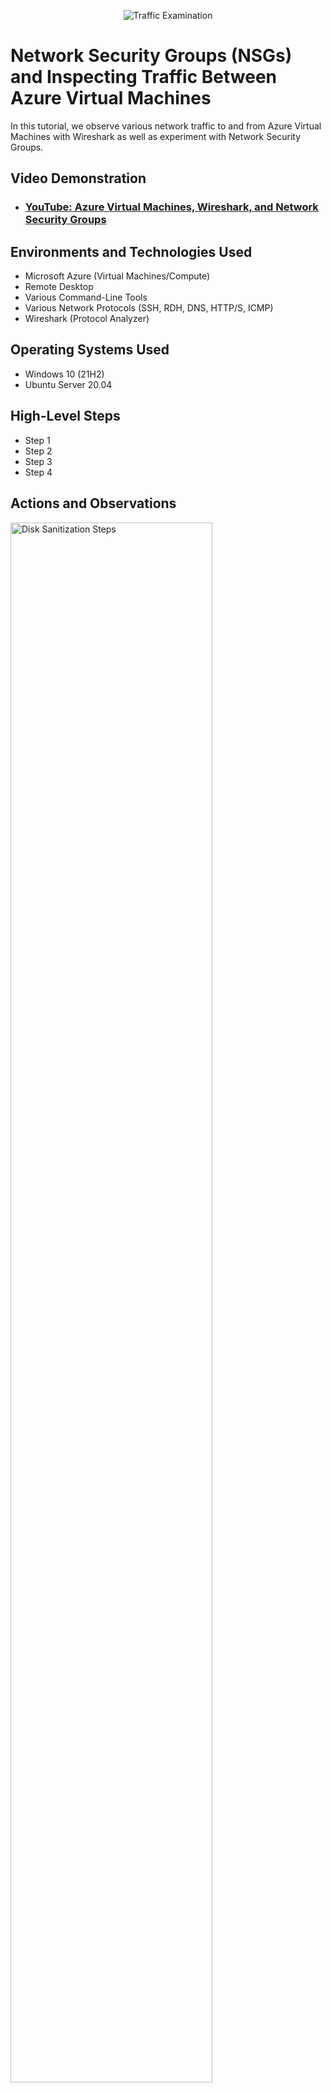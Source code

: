 <p align="center">
<img src="https://i.imgur.com/Ua7udoS.png" alt="Traffic Examination"/>
</p>

<h1>Network Security Groups (NSGs) and Inspecting Traffic Between Azure Virtual Machines</h1>
In this tutorial, we observe various network traffic to and from Azure Virtual Machines with Wireshark as well as experiment with Network Security Groups. <br />


<h2>Video Demonstration</h2>

- ### [YouTube: Azure Virtual Machines, Wireshark, and Network Security Groups](https://www.youtube.com)

<h2>Environments and Technologies Used</h2>

- Microsoft Azure (Virtual Machines/Compute)
- Remote Desktop
- Various Command-Line Tools
- Various Network Protocols (SSH, RDH, DNS, HTTP/S, ICMP)
- Wireshark (Protocol Analyzer)

<h2>Operating Systems Used </h2>

- Windows 10 (21H2)
- Ubuntu Server 20.04

<h2>High-Level Steps</h2>

- Step 1
- Step 2
- Step 3
- Step 4

<h2>Actions and Observations</h2>

<p>
<img src="https://imgur.com/o3GMvPW.png" height="80%" width="80%" alt="Disk Sanitization Steps"/>
</p>
<p>
1.Log into Domain Controller (DC1):
First, I open the Azure portal and navigate to Virtual Machines.
I connect to my Domain Controller VM (DC1) using Remote Desktop.
I log in with the administrator credentials (e.g., Jane_admin).
</p>
<br />

<p>
<img src="https://imgur.com/lDzr897.png" height="80%" width="80%" alt="Disk Sanitization Steps"/>
</p>
<p>
2. Create Folders:
On DC1, I open File Explorer and navigate to the C: drive.
I create four folders named: ReadAccess, WriteAccess, NoAccess, and Accounting.
</p>
<br />

<p>
<img src="https://imgur.com/ttPdXwx.png" height="80%" width="80%" alt="Disk Sanitization Steps"/>
</p>
<p>
3. Share the Folders:

I right-click on ReadAccess, go to Properties, then the Sharing tab, and click Advanced Sharing.

I check Share this folder, and set the share name to ReadAccess.

I click on Permissions, add Domain Users, and set their permission to Read. Then I click OK.

I repeat the above steps for the WriteAccess folder, but set the permissions to Full Control for Domain Users.

For NoAccess, I only add Domain Admins with Full Control.

For Accounting, I add specific users or groups with the desired access levels as per my organization's requirements.
</p>
<br />

<p>
<img src="https://imgur.com/8ggBknu.png" height="80%" width="80%" alt="Disk Sanitization Steps"/>
</p>
<p>
4.I open File Explorer on Client1.
In the address bar, I type \\DC1\ReadAccess and press Enter. I should have read-only access to this folder.
I try accessing \\DC1\WriteAccess and verify that I can create and delete files.
I access \\DC1\NoAccess to confirm that I do not have permission to view this folder (unless I am logged in as an admin).
I access \\DC1\Accounting and test the permissions as configured.
</p>
<br />

<p>
<img src="https://imgur.com/1duxuLF.png" height="80%" width="80%" alt="Disk Sanitization Steps"/>
</p>
<p>
5. On DC1, I open the Active Directory Users and Computers tool.

I navigate to my domain, right-click on Users, and select New > Group.

I name the group AccountingUsers and set the group scope to Global and group type to Security. Then I click OK.

I repeat the process to create additional groups such as ReadOnlyUsers, WriteUsers, etc.


</p>
<br />

<p>
<img src="https://imgur.com/T2n1u4F.png" height="80%" width="80%" alt="Disk Sanitization Steps"/>
</p>
<p>
6. Security Group Creation:

Created a new security group named "Accountants" in Active Directory Users and Computers.
Assigned "Accountants" read and write permissions to the "Accounting" folder.
</p>
<br />

<p>
<img src="https://imgur.com/zBA28u9.png" height="80%" width="80%" alt="Disk Sanitization Steps"/>
</p>
<p>
7. I go back to the folder properties for each shared folder on DC1.

For Accounting, I go to the Security tab, click Edit, and then Add.

I enter the name of the group AccountingUsers and set the appropriate permissions (e.g., Read and Write).

I click OK.

I repeat the process for other folders and assign the groups I created with the respective permissions.
</p>
<br />

<p>
<img src="https://imgur.com/nZlFgTG.png" height="80%" width="80%" alt="Disk Sanitization Steps"/>
</p>
<p>
8. Testing Access from Client1:
Logged into Client1 as a generic user to confirm that access to the "Accounting" folder was initially denied.
Added the user to the "Accountants" security group and attempted to access the folder again.
</p>
<br />

<p>
<img src="https://imgur.com/HtAYOpo.png" height="80%" width="80%" alt="Disk Sanitization Steps"/>
</p>
<p>
9. Add User to Group:
Added the generic user (bodap) to the "Accountants" group in Active Directory Users and Computers.
</p>
<br />





